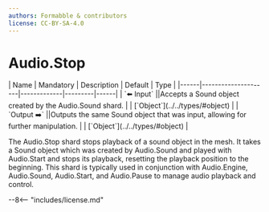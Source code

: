 ```yaml
---
authors: Formabble & contributors
license: CC-BY-SA-4.0
---
```



# Audio.Stop

<div class="sh-parameters" markdown="1">
| Name | Mandatory | Description | Default | Type |
|------|---------------------|-------------|---------|------|
| `⬅️ Input` ||Accepts a Sound object created by the Audio.Sound shard. | | [`Object`](../../types/#object) |
| `Output ➡️` ||Outputs the same Sound object that was input, allowing for further manipulation. | | [`Object`](../../types/#object) |

</div>

The Audio.Stop shard stops playback of a sound object in the mesh. It takes a Sound object which was created by Audio.Sound and played with Audio.Start and stops its playback, resetting the playback position to the beginning. This shard is typically used in conjunction with Audio.Engine, Audio.Sound, Audio.Start, and Audio.Pause to manage audio playback and control.

--8<-- "includes/license.md"

